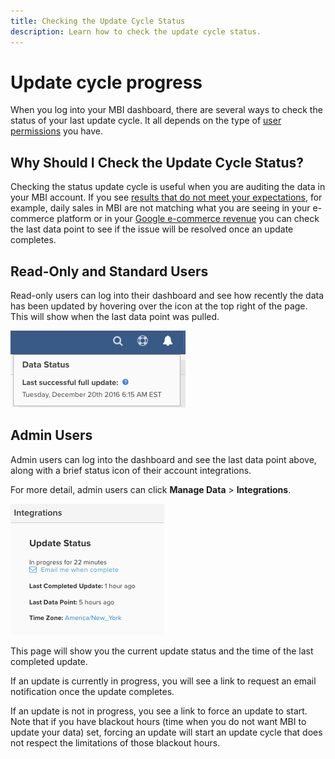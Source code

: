 ```yaml
---
title: Checking the Update Cycle Status
description: Learn how to check the update cycle status. 
---
```

# Update cycle progress

When you log into your MBI dashboard, there are several ways to check the status of your last update cycle. It all depends on the type of [user permissions](../administrator/user-management/user-management.md) you have.

## Why Should I Check the Update Cycle Status?

Checking the status update cycle is useful when you are auditing the data in your MBI account. If you see [results that do not meet your expectations](../data-analyst/data-warehouse-mgr/data-and-updates-faq.md), for example, daily sales in MBI are not matching what you are seeing in your e-commerce platform or in your [Google e-commerce revenue](https://support.magento.com/hc/en-us/articles/360016505232) you can check the last data point to see if the issue will be resolved once an update completes.

## Read-Only and Standard Users

Read-only users can log into their dashboard and see how recently the data has been updated by hovering over the icon at the top right of the page. This will show when the last data point was pulled.

![](../../mbi/assets/2016-12-20_1120.png)

## Admin Users

Admin users can log into the dashboard and see the last data point above, along with a brief status icon of their account integrations.

For more detail, admin users can click **Manage Data** > **Integrations**.

![](../../mbi/assets//2016-12-20_1123.png)

This page will show you the current update status and the time of the last completed update.

If an update is currently in progress, you will see a link to request an email notification once the update completes.

If an update is not in progress, you see a link to force an update to start. Note that if you have blackout hours (time when you do not want MBI to update your data) set, forcing an update will start an update cycle that does not respect the limitations of those blackout hours.
